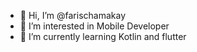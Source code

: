 - 👋 Hi, I’m @farischamakay
- 👀 I’m interested in Mobile Developer
- 🌱 I’m currently learning Kotlin and flutter


<!---
farischamakay/farischamakay is a ✨ special ✨ repository because its `README.md` (this file) appears on your GitHub profile.
You can click the Preview link to take a look at your changes.
--->
